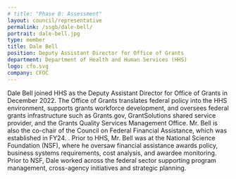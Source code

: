 ```yaml
---
# title: "Phase 0: Assessment"
layout: council/representative
permalink: /ssgb/dale-bell/
portrait: dale-bell.jpg
type: member
title: Dale Bell
position: Deputy Assistant Director for Office of Grants
department: Department of Health and Human Services (HHS)
logo: cfo.svg
company: CFOC
---
```


Dale Bell joined HHS as the Deputy Assistant Director for Office of Grants in December 2022.  The Office of Grants translates federal policy into the HHS environment, supports grants workforce development, and oversees federal grants infrastructure such as Grants.gov, GrantSolutions shared service provider, and the Grants Quality Services Management Office.  Mr. Bell is also the co-chair of the Council on Federal Financial Assistance, which was established in FY24.  . Prior to HHS, Mr. Bell was at the National Science Foundation (NSF), where he oversaw financial assistance awards  policy, business systems requirements, cost analysis, and awardee monitoring.  Prior to NSF, Dale worked across the federal sector supporting program management, cross-agency initiatives and strategic planning.
